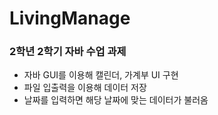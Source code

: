 # LivingManage
### 2학년 2학기 자바 수업 과제
- 자바 GUI를 이용해 캘린더, 가계부 UI 구현
- 파일 입출력을 이용해 데이터 저장
- 날짜를 입력하면 해당 날짜에 맞는 데이터가 불러옴
